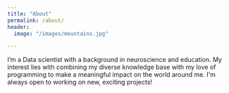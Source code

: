 ```yaml
---
title: "About"
permalink: /about/
header:
  image: "/images/mountains.jpg"

---
```


I’m a Data scientist with a background in neuroscience and education. My interest lies with combining my diverse knowledge base with my love of programming to make a meaningful impact on the world around me. I'm always open to working on new, exciting projects!
